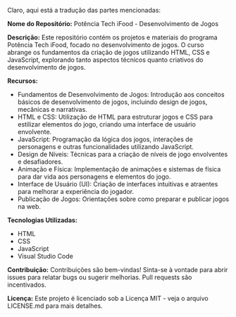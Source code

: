 Claro, aqui está a tradução das partes mencionadas:

**Nome do Repositório:** Potência Tech iFood - Desenvolvimento de Jogos

**Descrição:**
Este repositório contém os projetos e materiais do programa Potência Tech iFood, focado no desenvolvimento de jogos. O curso abrange os fundamentos da criação de jogos utilizando HTML, CSS e JavaScript, explorando tanto aspectos técnicos quanto criativos do desenvolvimento de jogos.

**Recursos:**
- Fundamentos de Desenvolvimento de Jogos: Introdução aos conceitos básicos de desenvolvimento de jogos, incluindo design de jogos, mecânicas e narrativas.
- HTML e CSS: Utilização de HTML para estruturar jogos e CSS para estilizar elementos do jogo, criando uma interface de usuário envolvente.
- JavaScript: Programação da lógica dos jogos, interações de personagens e outras funcionalidades utilizando JavaScript.
- Design de Níveis: Técnicas para a criação de níveis de jogo envolventes e desafiadores.
- Animação e Física: Implementação de animações e sistemas de física para dar vida aos personagens e elementos do jogo.
- Interface de Usuário (UI): Criação de interfaces intuitivas e atraentes para melhorar a experiência do jogador.
- Publicação de Jogos: Orientações sobre como preparar e publicar jogos na web.

**Tecnologias Utilizadas:**
- HTML 
- CSS 
- JavaScript
- Visual Studio Code


**Contribuição:**
Contribuições são bem-vindas! Sinta-se à vontade para abrir issues para relatar bugs ou sugerir melhorias. Pull requests são incentivados.

**Licença:**
Este projeto é licenciado sob a Licença MIT - veja o arquivo LICENSE.md para mais detalhes.

